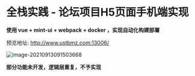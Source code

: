 # 全栈实践 - 论坛项目H5页面手机端实现

**使用 vue + mint-ui + webpack + docker ，实现自动化构建部署**

预览地址: http://www.ustbmz.com:13006/



![image-20210913091503668](https://gitee.com/cnmz/images/raw/master/mdpic/image-20210913091503668.png)



**部分功能未开发，逻辑层重复，不予实现**





